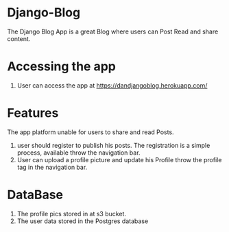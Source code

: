 # Django-Blog

The Django Blog App is a great Blog where users can Post Read and share content.

# Accessing the app
1. User can access the app at https://dandjangoblog.herokuapp.com/

# Features
The app platform unable for users to share and read Posts.

1. user should register to publish his posts. The registration is a simple process, available throw the navigation bar. 
2. User can upload a profile picture and update his Profile throw the profile tag in the navigation bar.

# DataBase
1. The profile pics stored in at s3 bucket.
2. The user data stored in the Postgres database
